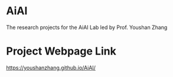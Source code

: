 # AiAI
The research projects for the AiAI Lab led by Prof. Youshan Zhang

# Project Webpage Link

https://youshanzhang.github.io/AiAI/
